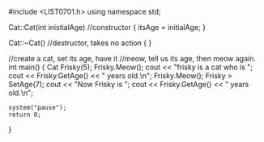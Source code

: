 #include <LIST0701.h>
using namespace std;

Cat::Cat(int inistialAge)	//constructor
{
	itsAge = initialAge;
}

Cat::~Cat()					//destructor, takes no action
{
}

//create a cat, set its age, have it
//meow, tell us its age, then meow again.
int main()
{
	Cat Frisky(5);
	Frisky.Meow();
	cout << "frisky is a cat who is ";
	cout << Frisky.GetAge() << " years old.\n";
	Frisky.Meow();
	Frisky > SetAge(7);
	cout << "Now Frisky is ";
	cout << Frisky.GetAge() << " years old.\n";
	
	system("pause");
	return 0;
}
